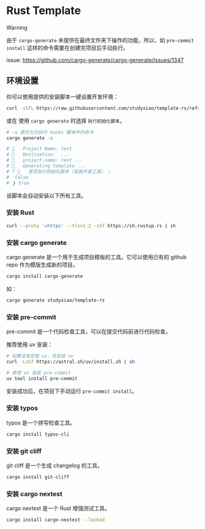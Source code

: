 # Rust Template

> [!WARNING]
> 由于 `cargo-generate` 未提供在最终文件夹下操作的功能，所以，如 `pre-commit install` 这样的命令需要在创建完项目后手动执行。
>
> issue: https://github.com/cargo-generate/cargo-generate/issues/1347

## 环境设置

你可以使用提供的安装脚本一键设置开发环境：

```bash
curl -sSfL https://raw.githubusercontent.com/studyxiao/template-rs/refs/heads/main/install.sh | sh
```

或在 使用 `cargo generate` 时选择 `执行初始化脚本`。

```bash
# -a 表示允许执行 hooks 脚本中的命令
cargo generate -a

# 🤷   Project Name: test
# 🔧   Destination:  ...
# 🔧   project-name: test ...
# 🔧   Generating template ...
# ? 🤷   是否执行初始化脚本（安装开发工具） ›
#  false
# ❯ true
```

该脚本会自动安装以下所有工具。

### 安装 Rust

```bash
curl --proto '=https' --tlsv1.2 -sSf https://sh.rustup.rs | sh
```

### 安装 cargo generate

cargo generate 是一个用于生成项目模板的工具。它可以使用已有的 github repo 作为模版生成新的项目。

```bash
cargo install cargo-generate
```

如：

```bash
cargo generate studyxiao/template-rs
```

### 安装 pre-commit

pre-commit 是一个代码检查工具，可以在提交代码前进行代码检查。

推荐使用 uv 安装：

```bash
# 如果没有安装 uv，先安装 uv
curl -LsSf https://astral.sh/uv/install.sh | sh

# 使用 uv 安装 pre-commit
uv tool install pre-commit
```

安装成功后，在项目下手动运行 `pre-commit install`。

### 安装 typos

typos 是一个拼写检查工具。

```bash
cargo install typos-cli
```

### 安装 git cliff

git cliff 是一个生成 changelog 的工具。

```bash
cargo install git-cliff
```

### 安装 cargo nextest

cargo nextest 是一个 Rust 增强测试工具。

```bash
cargo install cargo-nextest --locked
```
